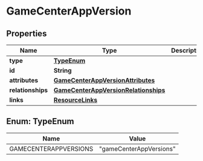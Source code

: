 

# GameCenterAppVersion


## Properties

| Name | Type | Description | Notes |
|------------ | ------------- | ------------- | -------------|
|**type** | [**TypeEnum**](#TypeEnum) |  |  |
|**id** | **String** |  |  |
|**attributes** | [**GameCenterAppVersionAttributes**](GameCenterAppVersionAttributes.md) |  |  [optional] |
|**relationships** | [**GameCenterAppVersionRelationships**](GameCenterAppVersionRelationships.md) |  |  [optional] |
|**links** | [**ResourceLinks**](ResourceLinks.md) |  |  [optional] |



## Enum: TypeEnum

| Name | Value |
|---- | -----|
| GAMECENTERAPPVERSIONS | &quot;gameCenterAppVersions&quot; |




